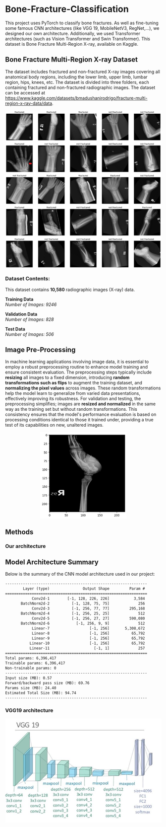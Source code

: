 # Bone-Fracture-Classification
This project uses PyTorch to classify bone fractures. As well as fine-tuning some famous CNN architectures (like VGG 19, MobileNetV3, RegNet,...), we designed our own architecture. Additionally, we used Transformer architectures (such as Vision Transformer and Swin Transformer). This dataset is Bone Fracture Multi-Region X-ray, available on Kaggle.

## Bone Fracture Multi-Region X-ray Dataset
The dataset includes fractured and non-fractured X-ray images covering all anatomical body regions, including the lower limb, upper limb, lumbar region, hips, knees, etc. The dataset is divided into three folders, each containing fractured and non-fractured radiographic images. The dataset can be accessed at https://www.kaggle.com/datasets/bmadushanirodrigo/fracture-multi-region-x-ray-data/data.
<p align="center">
<a href="https://github.com/mo26-web/Bone-Fracture-Classification/blob/main/images/data.png"><img src="https://github.com/mo26-web/Bone-Fracture-Classification/blob/main/images/data.png" align="center"></a>
</p>

### Dataset Contents:

This dataset contains  **10,580**  radiographic images (X-ray) data.

**Training Data**  
_Number of Images: 9246_

**Validation Data**  
_Number of Images: 828_

**Test Data**  
_Number of Images: 506_
## Image Pre-Processing
In machine learning applications involving image data, it is essential to employ a robust preprocessing routine to enhance model training and ensure consistent evaluation. The preprocessing steps typically include **resizing** all images to a fixed dimension, introducing **random transformations such as flips** to augment the training dataset, and **normalizing the pixel values** across images. These random transformations help the model learn to generalize from varied data presentations, effectively improving its robustness. For validation and testing, the preprocessing simplifies; images are **resized and normalized** in the same way as the training set but without random transformations. This consistency ensures that the model's performance evaluation is based on processing conditions identical to those it trained under, providing a true test of its capabilities on new, unaltered images.

<p align="center">
<a href="https://github.com/mo26-web/Bone-Fracture-Classification/blob/main/images/data2.png"><img src="https://github.com/mo26-web/Bone-Fracture-Classification/blob/main/images/data2.png" align="center"width="280" height="280"></a>
</p>

## Methods

### Our architecture

## Model Architecture Summary

Below is the summary of the CNN model architecture used in our project:

```plaintext
----------------------------------------------------------------
        Layer (type)               Output Shape         Param #
================================================================
            Conv2d-1        [-1, 128, 226, 226]           3,584
       BatchNorm2d-2          [-1, 128, 75, 75]             256
            Conv2d-3          [-1, 256, 77, 77]         295,168
       BatchNorm2d-4          [-1, 256, 25, 25]             512
            Conv2d-5          [-1, 256, 27, 27]         590,080
       BatchNorm2d-6            [-1, 256, 9, 9]             512
            Linear-7                  [-1, 256]       5,308,672
            Linear-8                  [-1, 256]          65,792
            Linear-9                  [-1, 256]          65,792
           Linear-10                  [-1, 256]          65,792
           Linear-11                    [-1, 1]             257
================================================================
Total params: 6,396,417
Trainable params: 6,396,417
Non-trainable params: 0
----------------------------------------------------------------
Input size (MB): 0.57
Forward/backward pass size (MB): 69.76
Params size (MB): 24.40
Estimated Total Size (MB): 94.74
----------------------------------------------------------------
```
### VGG19 architecture
<p align="center">
<a href="https://github.com/mo26-web/Surface-Crack-Detection-with-DL/blob/main/images/vgg19.JPG?raw=true"><img src="https://github.com/mo26-web/Surface-Crack-Detection-with-DL/blob/main/images/vgg19.JPG?raw=true" align="center" ></a>
</p>

